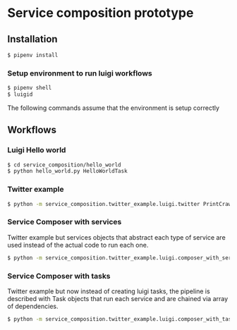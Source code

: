 # Service composition prototype

## Installation

```bash
$ pipenv install
```

### Setup environment to run luigi workflows
```bash
$ pipenv shell
$ luigid
```
The following commands assume that the environment is setup correctly

## Workflows
### Luigi Hello world
```bash
$ cd service_composition/hello_world
$ python hello_world.py HelloWorldTask
```

### Twitter example
```bash
$ python -m service_composition.twitter_example.luigi.twitter PrintCrawled --Geolocate-user=$CIME_USERNAME --Geolocate-password=$CIME_PASSWORD
```

### Service Composer with services
Twitter example but services objects that abstract each type of service are used instead of the actual code to run each one.

```bash
$ python -m service_composition.twitter_example.luigi.composer_with_services PrintCrawled --Geolocate-user=$CIME_USERNAME --Geolocate-password=$CIME_PASSWORD
```

### Service Composer with tasks
Twitter example but now instead of creating luigi tasks, the pipeline is described with Task objects that run each service and are chained via array of dependencies.

```bash
$ python -m service_composition.twitter_example.luigi.composer_with_tasks $CIME_USERNAME $CIME_PASSWORD
```